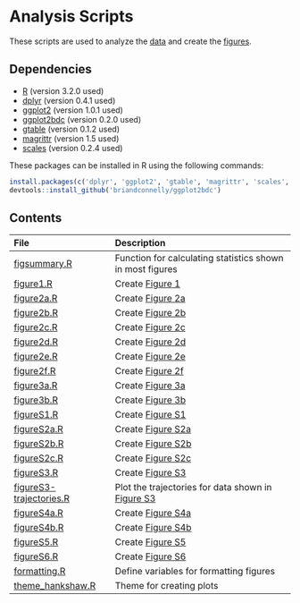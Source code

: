 # Analysis Scripts

These scripts are used to analyze the [data](../data) and create the
[figures](../figures).

## Dependencies

* [R](http://www.r-project.org) (version 3.2.0 used)
* [dplyr](http://cran.r-project.org/web/packages/dplyr/) (version 0.4.1 used)
* [ggplot2](http://cran.r-project.org/web/packages/ggplot2/) (version 1.0.1 used)
* [ggplot2bdc](https://github.com/briandconnelly/ggplot2bdc/) (version 0.2.0 used)
* [gtable](http://cran.r-project.org/web/packages/gtable/) (version 0.1.2 used)
* [magrittr](http://cran.r-project.org/web/packages/magrittr/) (version 1.5 used)
* [scales](http://cran.r-project.org/web/packages/scales/) (version 0.2.4 used)

These packages can be installed in R using the following commands:

```r
install.packages(c('dplyr', 'ggplot2', 'gtable', 'magrittr', 'scales', 'devtools'))
devtools::install_github('briandconnelly/ggplot2bdc')
```

## Contents

| File               | Description                                       |
|:-------------------|:--------------------------------------------------|
| [figsummary.R](figsummary.R) | Function for calculating statistics shown in most figures |
| [figure1.R](figure1.R) | Create [Figure 1](../figures/Figure1.png)     |
| [figure2a.R](figure2a.R) | Create [Figure 2a](../figures/Figure2a.png) |
| [figure2b.R](figure2b.R) | Create [Figure 2b](../figures/Figure2b.png) |
| [figure2c.R](figure2c.R) | Create [Figure 2c](../figures/Figure2c.png) |
| [figure2d.R](figure2d.R) | Create [Figure 2d](../figures/Figure2d.png) |
| [figure2e.R](figure2e.R) | Create [Figure 2e](../figures/Figure2e.png) |
| [figure2f.R](figure2f.R) | Create [Figure 2f](../figures/Figure2f.png) |
| [figure3a.R](figure3a.R) | Create [Figure 3a](../figures/Figure3a.png) |
| [figure3b.R](figure3b.R) | Create [Figure 3b](../figures/Figure3b.png) |
| [figureS1.R](figureS1.R) | Create [Figure S1](../figures/FigureS1.png) |
| [figureS2a.R](figureS2a.R) | Create [Figure S2a](../figures/FigureS2a.png) |
| [figureS2b.R](figureS2b.R) | Create [Figure S2b](../figures/FigureS2b.png) |
| [figureS2c.R](figureS2c.R) | Create [Figure S2c](../figures/FigureS2c.png) |
| [figureS3.R](figureS3.R) | Create [Figure S3](../figures/FigureS3.png) |
| [figureS3-trajectories.R](figureS3-trajectories.R) | Plot the trajectories for data shown in [Figure S3](../figures/FigureS3.png) |
| [figureS4a.R](figureS4a.R) | Create [Figure S4a](../figures/FigureS4a.png) |
| [figureS4b.R](figureS4b.R) | Create [Figure S4b](../figures/FigureS4b.png) |
| [figureS5.R](figureS4.R) | Create [Figure S5](../figures/FigureS5.png) |
| [figureS6.R](figureS6.R) | Create [Figure S6](../figures/FigureS6.png) |
| [formatting.R](formatting.R) | Define variables for formatting figures |
| [theme_hankshaw.R](theme_hankshaw.R) | Theme for creating plots        |


